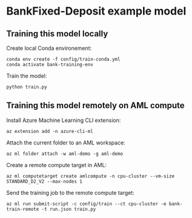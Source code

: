 # BankFixed-Deposit example model

## Training this model locally

Create local Conda environement:

```cli
conda env create -f config/train-conda.yml
conda activate bank-training-env
```

Train the model:

```cli
python train.py
```

## Training this model remotely on AML compute

Install Azure Machine Learning CLI extension:

```cli
az extension add -n azure-cli-ml
```

Attach the current folder to an AML workspace:

```cli
az ml folder attach -w aml-demo -g aml-demo
```

Create a remote compute target in AML:

```cli
az ml computetarget create amlcompute -n cpu-cluster --vm-size STANDARD_D2_V2 --max-nodes 1
```

Send the training job to the remote compute target:

```cli
az ml run submit-script -c config/train --ct cpu-cluster -e bank-train-remote -t run.json train.py
```